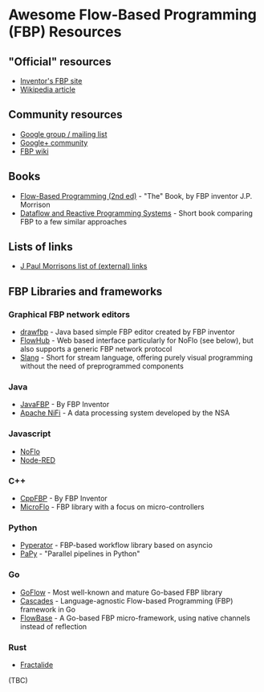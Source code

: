 # Awesome Flow-Based Programming (FBP) Resources

## "Official" resources
- [Inventor's FBP site](http://www.jpaulmorrison.com/fbp/)
- [Wikipedia article](https://en.wikipedia.org/wiki/Flow-based_programming)

## Community resources
- [Google group / mailing list](https://groups.google.com/forum/#!forum/flow-based-programming)
- [Google+ community](https://plus.google.com/communities/109985462312550244212)
- [FBP wiki](http://wiki.c2.com/?FlowBasedProgramming)

## Books
- [Flow-Based Programming (2nd ed)](http://a.co/eDK7LgY) - "The" Book, by FBP inventor J.P. Morrison
- [Dataflow and Reactive Programming Systems](https://leanpub.com/dataflowbook) - Short book comparing FBP to a few similar approaches

## Lists of links
- [J Paul Morrisons list of (external) links](http://www.jpaulmorrison.com/fbp/links_external.html)

## FBP Libraries and frameworks

### Graphical FBP network editors

- [drawfbp](https://github.com/jpaulm/drawfbp) - Java based simple FBP editor created by FBP inventor
- [FlowHub](https://flowhub.io/) - Web based interface particularly for NoFlo (see below), but also supports a generic FBP network protocol
- [Slang](https://tryslang.com/) - Short for stream language, offering purely visual programming without the need of preprogrammed components

### Java
- [JavaFBP](https://github.com/jpaulm/javafbp) - By FBP Inventor
- [Apache NiFi](https://nifi.apache.org/) - A data processing system developed by the NSA

### Javascript
- [NoFlo](https://noflojs.org/)
- [Node-RED](https://nodered.org/)

### C++
- [CppFBP](https://github.com/jpaulm/cppfbp) - By FBP Inventor
- [MicroFlo](http://microflo.org/) - FBP library with a focus on micro-controllers

### Python
- [Pyperator](https://github.com/baffelli/pyperator) - FBP-based workflow library based on asyncio
- [PaPy](http://mcieslik-mctp.github.io/papy/) - "Parallel pipelines in Python"

### Go
- [GoFlow](https://github.com/trustmaster/goflow) - Most well-known and mature Go-based FBP library
- [Cascades](https://github.com/cascades-fbp/cascades) - Language-agnostic Flow-based Programming (FBP) framework in Go
- [FlowBase](http://flowbase.org/) - A Go-based FBP micro-framework, using native channels instead of reflection

### Rust
- [Fractalide](https://github.com/fractalide/fractalide)

(TBC)
